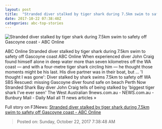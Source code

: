 ```yaml
---
layout: post
title:  "Stranded diver stalked by tiger shark during 7.5km swim to safety off Gascoyne coast - ABC Online"
date: 2017-10-22 07:38:48Z
categories: abc-top-stories
---
```


![Stranded diver stalked by tiger shark during 7.5km swim to safety off Gascoyne coast - ABC Online](http://www.abc.net.au/news/image/9074310-1x1-700x700.jpg)

ABC Online Stranded diver stalked by tiger shark during 7.5km swim to safety off Gascoyne coast ABC Online When experienced diver John Craig found himself alone in deep water more than seven kilometres off the WA coast — and with a four-metre tiger shark circling him — he thought those moments might be his last. His dive partner was in their boat, but ... 'I thought I was gone': Diver stalked by shark swims 7.5km to safety off WA SBS Rescued: missing Gascoyne diver found safe on beach Perth Now Stranded Shark Bay diver John Craig tells of being stalked by 'biggest tiger shark I've ever seen' The West Australian 9news.com.au - NEWS.com.au - Bunbury Mail - Daily Mail all 11 news articles »


Full story on F3News: [Stranded diver stalked by tiger shark during 7.5km swim to safety off Gascoyne coast - ABC Online](http://www.f3nws.com/n/WzNNH)

> Posted on: Sunday, October 22, 2017 7:38:48 AM
